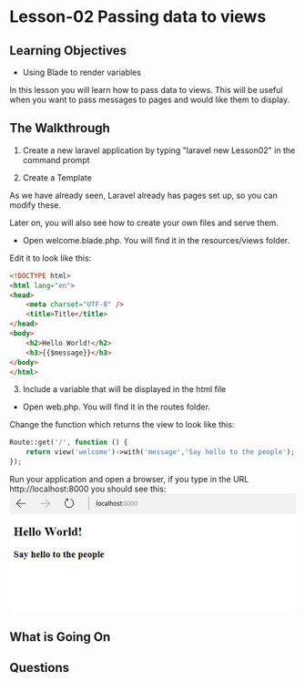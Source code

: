 <!-- enter lesson number and title below separated by hyphen-->
# Lesson-02 Passing data to views 
## Learning Objectives
* Using Blade to render variables

In this lesson you will learn how to pass data to views. This will be useful when you want to pass messages to pages and would like them to display.

## The Walkthrough
1. Create a new laravel application by typing "laravel new Lesson02" in the command prompt

2. Create a Template

As we have already seen, Laravel already has pages set up, so you can modify these.

Later on, you will also see how to create your own files and serve them.

* Open welcome.blade.php. You will find it in the resources/views folder.

Edit it to look like this:

``` html
<!DOCTYPE html>
<html lang="en">
<head>
    <meta charset="UTF-8" />
    <title>Title</title>
</head>
<body>
    <h2>Hello World!</h2>
    <h3>{{$message}}</h3>
</body>
</html>
```

3. Include a variable that will be displayed in the html file
* Open web.php. You will find it in the routes folder.

Change the function which returns the view to look like this:

``` php
Route::get('/', function () {
    return view('welcome')->with('message','Say hello to the people');
});
```


Run your application and open a browser, if you type in the URL http://localhost:8000 you should see this:
![Running Laravel Lesson02](img/Lesson02.png)

## What is Going On

## Questions
